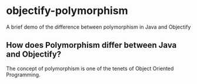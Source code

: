 objectify-polymorphism
======================

A brief demo of the difference between polymorphism in Java and Objectify

How does Polymorphism differ between Java and Objectify?
--------------------------------------------------------
The concept of polymorphism is one of the tenets of Object Oriented Programming.